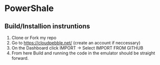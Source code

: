 # PowerShale
## Build/Installion instruntions
1) Clone or Fork my repo
2) Go to https://cloudpebble.net/ (create an account if neccessary)
3) On the Dashboard click IMPORT -> Select IMPORT FROM GITHUB
4) From here Build and running the code in the emulator should be straight forward.
